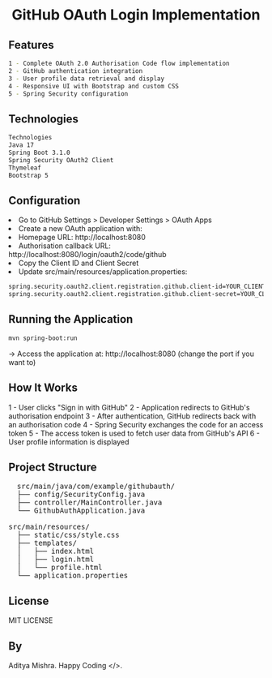 <h1 align="center"> GitHub OAuth Login Implementation </h1>

## Features
```bash
1 - Complete OAuth 2.0 Authorisation Code flow implementation
2 - GitHub authentication integration
3 - User profile data retrieval and display
4 - Responsive UI with Bootstrap and custom CSS
5 - Spring Security configuration
```
## Technologies
```bash
Technologies
Java 17
Spring Boot 3.1.0
Spring Security OAuth2 Client
Thymeleaf
Bootstrap 5
```
## Configuration
<li> Go to GitHub Settings > Developer Settings > OAuth Apps </li>
<li> Create a new OAuth application with: </li>
<li> Homepage URL: http://localhost:8080 </li>
<li> Authorisation callback URL: http://localhost:8080/login/oauth2/code/github </li>
<li> Copy the Client ID and Client Secret </li>
<li> Update src/main/resources/application.properties: </li>

```bash
spring.security.oauth2.client.registration.github.client-id=YOUR_CLIENT_ID
spring.security.oauth2.client.registration.github.client-secret=YOUR_CLIENT_SECRET
```
## Running the Application
```bash
mvn spring-boot:run
```
-> Access the application at: http://localhost:8080  (change the port if you want to)
## How It Works
1 - User clicks "Sign in with GitHub"
2 - Application redirects to GitHub's authorisation endpoint
3 - After authentication, GitHub redirects back with an authorisation code
4 - Spring Security exchanges the code for an access token
5 - The access token is used to fetch user data from GitHub's API
6 - User profile information is displayed

## Project Structure
<pre>
  src/main/java/com/example/githubauth/
  ├── config/SecurityConfig.java
  ├── controller/MainController.java
  └── GithubAuthApplication.java

src/main/resources/
  ├── static/css/style.css
  ├── templates/
  │   ├── index.html
  │   ├── login.html
  │   └── profile.html
  └── application.properties
</pre>

## License
MIT LICENSE

## By 
Aditya Mishra. 
Happy Coding </>.
